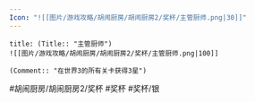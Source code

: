```yaml
---
Icon: "![[图片/游戏攻略/胡闹厨房/胡闹厨房2/奖杯/主管厨师.png|30]]"
---
```

```ad-common-silver-trophy
title: (Title:: "主管厨师")
![[图片/游戏攻略/胡闹厨房/胡闹厨房2/奖杯/主管厨师.png|100]]

(Comment:: "在世界3的所有关卡获得3星")
```

#胡闹厨房/胡闹厨房2/奖杯 #奖杯 #奖杯/银
